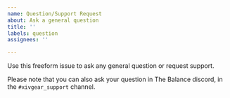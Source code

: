 ```yaml
---
name: Question/Support Request
about: Ask a general question
title: ''
labels: question
assignees: ''

---
```


Use this freeform issue to ask any general question or request support.

Please note that you can also ask your question in The Balance discord, in the `#xivgear_support` channel.
